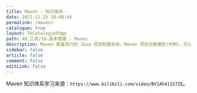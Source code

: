 ```yaml
---
title: Maven - 知识体系
date: 2021-11-25 18:49:44
permalink: /maven/
catalogue: true
layout: TkCataloguePage
path: 40.工具/10.版本管理 - Maven
description: Maven 是最流行的 Java 项目构建系统，Maven 项目对象模型(POM)，可以通过一小段描述信息来管理项目的构建，报告和文档的软件项目管理工具。
sidebar: false
article: false
comment: false
editLink: false
---
```


Maven 知识体系学习来源：`https://www.bilibili.com/video/BV1Ah411S7ZE`。
